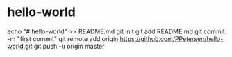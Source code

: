 # hello-world
echo "# hello-world" >> README.md
git init
git add README.md
git commit -m "first commit"
git remote add origin https://github.com/PPetersen/hello-world.git
git push -u origin master
